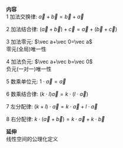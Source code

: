 **内容**  
1 加法交换律: $\vec a+\vec b=\vec b+\vec a$  
  
2 加法结合律: $(\vec a+\vec b)+\vec c=\vec a+(\vec b+\vec c)$  
  
3 加法零元: $\vec a+\vec 0=\vec a$  
零元(全局)唯一性  
  
4 加法负元: $\vec a+\vec b=\vec 0$  
负元(一对一)唯一性  
  
5 数乘单位元: $1\cdot\vec a=\vec a$  
  
6 数乘结合律: $(k\cdot l)\vec a=k\cdot(l\cdot\vec a)$  
  
7 左分配律: $(k+l)\cdot\vec a=k\cdot\vec a+l\cdot\vec a$  
  
8 右分配律: $k\cdot(\vec a+\vec b)=k\cdot\vec a+k\cdot\vec b$  
  
**延伸**  
线性空间的公理化定义  
